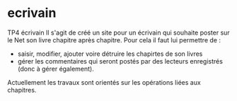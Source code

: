 # ecrivain
TP4 écrivain
Il s'agit de créé un site pour un écrivain qui souhaite poster sur le Net son livre chapitre après chapitre.
Pour cela il faut lui permettre de :
- saisir, modifier, ajouter voire détruire les chapirtes de son livres 
- gérer les commentaires qui seront postés par des lecteurs enregistrés (donc à gérer également).

Actuellement les travaux sont orientés sur les opérations liées aux chapitres.
